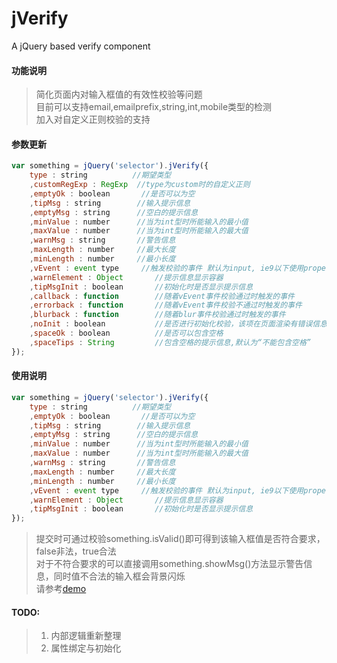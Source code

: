 jVerify
=======

A jQuery based verify component

#### 功能说明

>    简化页面内对输入框值的有效性校验等问题  
>    目前可以支持email,emailprefix,string,int,mobile类型的检测  
>    加入对自定义正则校验的支持  

#### 参数更新
``` javascript
var something = jQuery('selector').jVerify({
    type : string          //期望类型
    ,customRegExp : RegExp  //type为custom时的自定义正则
    ,emptyOk : boolean       //是否可以为空
    ,tipMsg : string        //输入提示信息
    ,emptyMsg : string      //空白的提示信息
    ,minValue : number      //当为int型时所能输入的最小值
    ,maxValue : number      //当为int型时所能输入的最大值
    ,warnMsg : string       //警告信息
    ,maxLength : number     //最大长度
    ,minLength : number     //最小长度
    ,vEvent : event type     //触发校验的事件 默认为input, ie9以下使用propertychange
    ,warnElement : Object       //提示信息显示容器
    ,tipMsgInit : boolean       //初始化时是否显示提示信息
    ,callback : function        //随着vEvent事件校验通过时触发的事件
    ,errorback : function       //随着vEvent事件校验不通过时触发的事件
    ,blurback : function        //随着blur事件校验通过时触发的事件
    ,noInit : boolean           //是否进行初始化校验，该项在页面渲染有错误信息，不希望初始化渲染覆盖掉错误信息时可开启
    ,spaceOk : boolean          //是否可以包含空格
    ,spaceTips : String         //包含空格的提示信息,默认为“不能包含空格”
});
```

#### 使用说明

``` javascript
var something = jQuery('selector').jVerify({
    type : string          //期望类型
    ,emptyOk : boolean       //是否可以为空
    ,tipMsg : string        //输入提示信息
    ,emptyMsg : string      //空白的提示信息
    ,minValue : number      //当为int型时所能输入的最小值
    ,maxValue : number      //当为int型时所能输入的最大值
    ,warnMsg : string       //警告信息
    ,maxLength : number     //最大长度
    ,minLength : number     //最小长度
    ,vEvent : event type     //触发校验的事件 默认为input, ie9以下使用propertychange
    ,warnElement : Object       //提示信息显示容器
    ,tipMsgInit : boolean       //初始化时是否显示提示信息
});
```

>    提交时可通过校验something.isValid()即可得到该输入框值是否符合要求，false非法，true合法  
>    对于不符合要求的可以直接调用something.showMsg()方法显示警告信息，同时值不合法的输入框会背景闪烁  
>    请参考[demo](http://xincici.github.io/p/jVerify_demo.html)

#### TODO:

>    1. 内部逻辑重新整理  
>    2. 属性绑定与初始化
